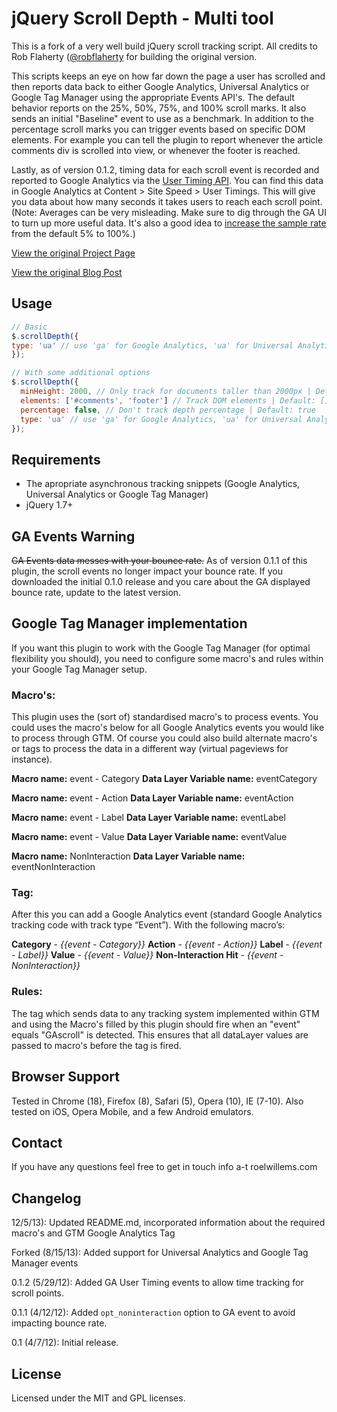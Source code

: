 # jQuery Scroll Depth - Multi tool

This is a fork of a very well build jQuery scroll tracking script. All credits to Rob Flaherty ([@robflaherty](https://twitter.com/robflaherty) for building the original version. 

This scripts keeps an eye on how far down the page a user has scrolled and then reports data back to either Google Analytics, Universal Analytics or Google Tag Manager using the appropriate Events API's. The default behavior reports on the 25%, 50%, 75%, and 100% scroll marks. It also sends an initial "Baseline" event to use as a benchmark.
In addition to the percentage scroll marks you can trigger events based on specific DOM elements. For example you can tell the plugin to report whenever the article comments div is scrolled into view, or whenever the footer is reached.

Lastly, as of version 0.1.2, timing data for each scroll event is recorded and reported to Google Analytics via the [User Timing API](https://developers.google.com/analytics/devguides/collection/gajs/gaTrackingTiming). You can find this data in Google Analytics at Content > Site Speed > User Timings. This will give you data about how many seconds it takes users to reach each scroll point. (Note: Averages can be very misleading. Make sure to dig through the GA UI to turn up more useful data. It's also a good idea to [increase the sample rate](https://developers.google.com/analytics/devguides/collection/gajs/methods/gaJSApiBasicConfiguration#_gat.GA_Tracker_._setSiteSpeedSampleRate) from the default 5% to 100%.)

[View the original Project Page](http://robflaherty.github.com/jquery-scrolldepth/)

[View the original Blog Post](http://www.ravelrumba.com/blog/tracking-scroll-depth-jquery-google-analytics/)

## Usage
```javascript
// Basic
$.scrollDepth({
type: 'ua' // use 'ga' for Google Analytics, 'ua' for Universal Analytics and 'gtm' for Google Tag Manager support
});

// With some additional options
$.scrollDepth({
  minHeight: 2000, // Only track for documents taller than 2000px | Default: 0
  elements: ['#comments', 'footer'] // Track DOM elements | Default: []
  percentage: false, // Don't track depth percentage | Default: true
  type: 'ua' // use 'ga' for Google Analytics, 'ua' for Universal Analytics and 'gtm' for Google Tag Manager support
});
```
## Requirements
* The apropriate asynchronous tracking snippets (Google Analytics, Universal Analytics or Google Tag Manager)
* jQuery 1.7+

## GA Events Warning
<del>GA Events data messes with your bounce rate.</del> As of version 0.1.1 of this plugin, the scroll events no longer impact your bounce rate. If you downloaded the initial 0.1.0 release and you care about the GA displayed bounce rate, update to the latest version.

## Google Tag Manager implementation
If you want this plugin to work with the Google Tag Manager (for optimal flexibility you should), you need to configure some macro's and rules within your Google Tag Manager setup.

### Macro's:
This plugin uses the (sort of) standardised macro's to process events. You could uses the macro's below for all Google Analytics events you would like to process through GTM. Of course  you could also build alternate macro's or tags to process the data in a different way (virtual pageviews for instance). 

**Macro name:** event - Category
**Data Layer Variable name:** eventCategory

**Macro name:** event - Action
**Data Layer Variable name:** eventAction

**Macro name:** event - Label
**Data Layer Variable name:** eventLabel

**Macro name:** event - Value
**Data Layer Variable name:** eventValue

**Macro name:** NonInteraction
**Data Layer Variable name:** eventNonInteraction


### Tag:
After this you can add a Google Analytics event (standard Google Analytics tracking code with track type “Event”). With the following macro’s:

**Category** - _{{event - Category}}_
**Action** - _{{event - Action}}_
**Label** - _{{event - Label}}_
**Value** - _{{event - Value}}_
**Non-Interaction Hit** - _{{event - NonInteraction}}_


### Rules:
The tag which sends data to any tracking system implemented within GTM and using the Macro's filled by this plugin should fire when an "event" equals "GAscroll" is detected. This ensures that all dataLayer values are passed to macro's before the tag is fired.


## Browser Support
Tested in Chrome (18), Firefox (8), Safari (5), Opera (10), IE (7-10). Also tested on iOS, Opera Mobile, and a few Android emulators.

## Contact
If you have any questions feel free to get in touch info a-t roelwillems.com

## Changelog

12/5/13): Updated README.md, incorporated information about the required macro's and GTM Google Analytics Tag

Forked (8/15/13): Added support for Universal Analytics and Google Tag Manager events

0.1.2 (5/29/12): Added GA User Timing events to allow time tracking for scroll points.

0.1.1 (4/12/12): Added `opt_noninteraction` option to GA event to avoid impacting bounce rate.

0.1 (4/7/12): Initial release.

## License
Licensed under the MIT and GPL licenses.
